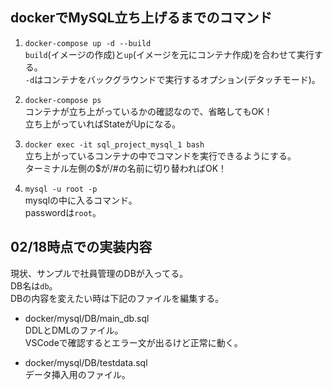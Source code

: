 ## dockerでMySQL立ち上げるまでのコマンド

1. `docker-compose up -d --build`  
`build`(イメージの作成)と`up`(イメージを元にコンテナ作成)を合わせて実行する。  
`-d`はコンテナをバックグラウンドで実行するオプション(デタッチモード)。

1. `docker-compose ps`  
コンテナが立ち上がっているかの確認なので、省略してもOK！  
立ち上がっていればStateがUpになる。

1. `docker exec -it sql_project_mysql_1 bash`  
立ち上がっているコンテナの中でコマンドを実行できるようにする。  
ターミナル左側の$が/#の名前に切り替わればOK！  

1. `mysql -u root -p`  
mysqlの中に入るコマンド。  
passwordは`root`。


## 02/18時点での実装内容
現状、サンプルで社員管理のDBが入ってる。  
DB名は`db`。  
DBの内容を変えたい時は下記のファイルを編集する。

- docker/mysql/DB/main_db.sql  
DDLとDMLのファイル。  
VSCodeで確認するとエラー文が出るけど正常に動く。  

- docker/mysql/DB/testdata.sql  
データ挿入用のファイル。  


